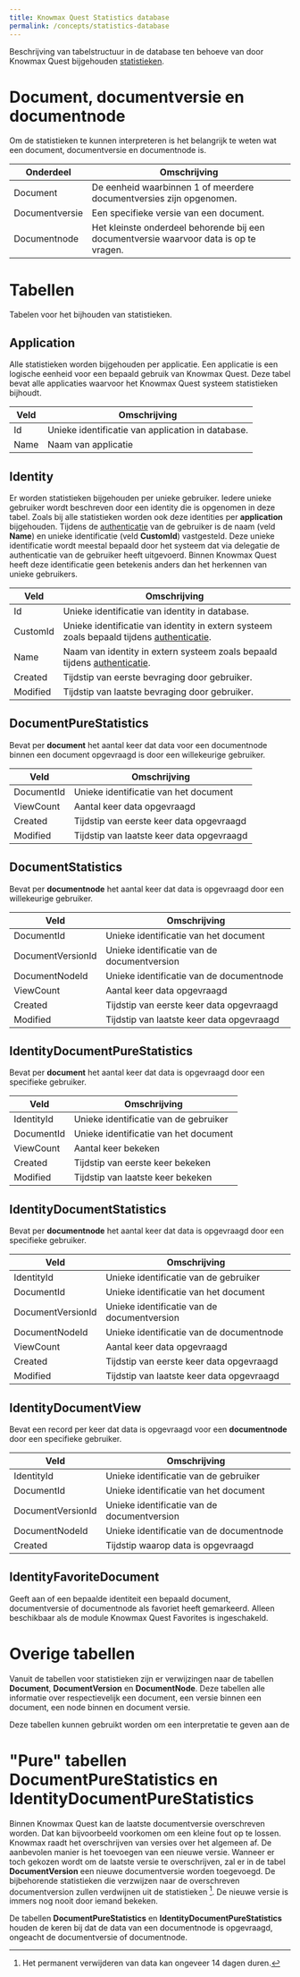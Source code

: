 ```yaml
---
title: Knowmax Quest Statistics database
permalink: /concepts/statistics-database
---
```


Beschrijving van tabelstructuur in de database ten behoeve van door Knowmax Quest bijgehouden [statistieken](/concepts/statistics).

# Document, documentversie en documentnode
Om de statistieken te kunnen interpreteren is het belangrijk te weten wat een document, documentversie en documentnode is.

| Onderdeel | Omschrijving |
| --- | --- |
| Document | De eenheid waarbinnen 1 of meerdere documentversies zijn opgenomen. |
| Documentversie | Een specifieke versie van een document. |
| Documentnode | Het kleinste onderdeel behorende bij een documentversie waarvoor data is op te vragen. |

# Tabellen
Tabelen voor het bijhouden van statistieken.

## Application
Alle statistieken worden bijgehouden per applicatie. Een applicatie is een logische eenheid voor een bepaald gebruik van Knowmax Quest. Deze tabel bevat alle applicaties waarvoor het Knowmax Quest systeem statistieken bijhoudt.

| Veld | Omschrijving |
| --- | --- |
| Id | Unieke identificatie van application in database. |
| Name | Naam van applicatie |

## Identity
Er worden statistieken bijgehouden per unieke gebruiker. Iedere unieke gebruiker wordt beschreven door een identity die is opgenomen in deze tabel. Zoals bij alle statistieken worden ook deze identities per **application** bijgehouden. Tijdens de [authenticatie](authentication) van de gebruiker is de naam (veld **Name**) en unieke identificatie (veld **CustomId**) vastgesteld. Deze unieke identificatie wordt meestal bepaald door het systeem dat via delegatie de authenticatie van de gebruiker heeft uitgevoerd. Binnen Knowmax Quest heeft deze identificatie geen betekenis anders dan het herkennen van unieke gebruikers.

| Veld | Omschrijving |
| --- | --- |
| Id | Unieke identificatie van identity in database. |
| CustomId | Unieke identificatie van identity in extern systeem zoals bepaald tijdens [authenticatie](/concepts/authentication). |
| Name | Naam van identity in extern systeem zoals bepaald tijdens [authenticatie](/concepts/authentication). |
| Created | Tijdstip van eerste bevraging door gebruiker. |
| Modified | Tijdstip van laatste bevraging door gebruiker. |

## DocumentPureStatistics
Bevat per **document** het aantal keer dat data voor een documentnode binnen een document opgevraagd is door een willekeurige gebruiker. 

| Veld | Omschrijving |
| --- | --- |
| DocumentId | Unieke identificatie van het document |
| ViewCount | Aantal keer data opgevraagd |
| Created | Tijdstip van eerste keer data opgevraagd |
| Modified | Tijdstip van laatste keer data opgevraagd |

## DocumentStatistics
Bevat per **documentnode** het aantal keer dat data is opgevraagd door een willekeurige gebruiker.

| Veld | Omschrijving |
| --- | --- |
| DocumentId | Unieke identificatie van het document |
| DocumentVersionId | Unieke identificatie van de documentversion |
| DocumentNodeId | Unieke identificatie van de documentnode |
| ViewCount | Aantal keer data opgevraagd |
| Created | Tijdstip van eerste keer data opgevraagd |
| Modified | Tijdstip van laatste keer data opgevraagd |

## IdentityDocumentPureStatistics
Bevat per **document** het aantal keer dat data is opgevraagd door een specifieke gebruiker.

| Veld | Omschrijving |
| --- | --- |
| IdentityId | Unieke identificatie van de gebruiker |
| DocumentId | Unieke identificatie van het document |
| ViewCount | Aantal keer bekeken |
| Created | Tijdstip van eerste keer bekeken |
| Modified | Tijdstip van laatste keer bekeken |

## IdentityDocumentStatistics
Bevat per **documentnode** het aantal keer dat data is opgevraagd door een specifieke gebruiker.

| Veld | Omschrijving |
| --- | --- |
| IdentityId | Unieke identificatie van de gebruiker |
| DocumentId | Unieke identificatie van het document |
| DocumentVersionId | Unieke identificatie van de documentversion |
| DocumentNodeId | Unieke identificatie van de documentnode |
| ViewCount | Aantal keer data opgevraagd |
| Created | Tijdstip van eerste keer data opgevraagd |
| Modified | Tijdstip van laatste keer data opgevraagd |

## IdentityDocumentView
Bevat een record per keer dat data is opgevraagd voor een **documentnode** door een specifieke gebruiker.

| Veld | Omschrijving |
| --- | --- |
| IdentityId | Unieke identificatie van de gebruiker |
| DocumentId | Unieke identificatie van het document |
| DocumentVersionId | Unieke identificatie van de documentversion |
| DocumentNodeId | Unieke identificatie van de documentnode |
| Created | Tijdstip waarop data is opgevraagd |

## IdentityFavoriteDocument
Geeft aan of een bepaalde identiteit een bepaald document, documentversie of documentnode als favoriet heeft gemarkeerd. Alleen beschikbaar als de module Knowmax Quest Favorites is ingeschakeld.

# Overige tabellen
Vanuit de tabellen voor statistieken zijn er verwijzingen naar de tabellen **Document**, **DocumentVersion** en **DocumentNode**. Deze tabellen alle informatie over respectievelijk een document, een versie binnen een document, een node binnen en document versie.

Deze tabellen kunnen gebruikt worden om een interpretatie te geven aan de 

# "Pure" tabellen DocumentPureStatistics en IdentityDocumentPureStatistics
Binnen Knowmax Quest kan de laatste documentversie overschreven worden. Dat kan bijvoorbeeld voorkomen om een kleine fout op te lossen. Knowmax raadt het overschrijven van versies over het algemeen af. De aanbevolen manier is het toevoegen van een nieuwe versie. Wanneer er toch gekozen wordt om de laatste versie te overschrijven, zal er in de tabel **DocumentVersion** een nieuwe documentversie worden toegevoegd. De bijbehorende statistieken die verzwijzen naar de overschreven documentversion zullen verdwijnen uit de statistieken [^1]. De nieuwe versie is immers nog nooit door iemand bekeken.

De tabellen **DocumentPureStatistics** en **IdentityDocumentPureStatistics** houden de keren bij dat de data van een documentnode is opgevraagd, ongeacht de documentversie of documentnode.

[^1]: Het permanent verwijderen van data kan ongeveer 14 dagen duren.
